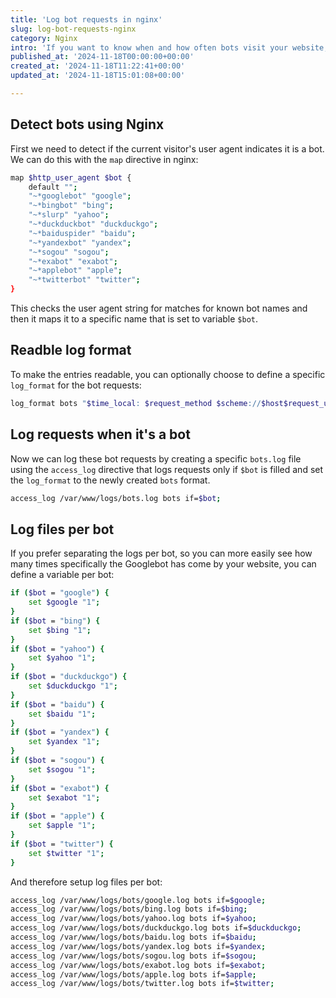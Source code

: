 ```yaml
---
title: 'Log bot requests in nginx'
slug: log-bot-requests-nginx
category: Nginx
intro: 'If you want to know when and how often bots visit your website, you can easily track this using the following configuration in Nginx.'
published_at: '2024-11-18T00:00:00+00:00'
created_at: '2024-11-18T11:22:41+00:00'
updated_at: '2024-11-18T15:01:08+00:00'

---
```

## Detect bots using Nginx

First we need to detect if the current visitor's user agent indicates it is a bot. We can do this with the `map` directive in nginx:

```bash
map $http_user_agent $bot {
    default "";
    "~*googlebot" "google";
    "~*bingbot" "bing";
    "~*slurp" "yahoo";
    "~*duckduckbot" "duckduckgo";
    "~*baiduspider" "baidu";
    "~*yandexbot" "yandex";
    "~*sogou" "sogou";
    "~*exabot" "exabot";
    "~*applebot" "apple";
    "~*twitterbot" "twitter";
}
```

This checks the user agent string for matches for known bot names and then it maps it to a specific name that is set to variable `$bot`.

## Readble log format

To make the entries readable, you can optionally choose to define a specific `log_format` for the bot requests:

```bash
log_format bots "$time_local: $request_method $scheme://$host$request_uri [$status] $bytes_sent @ $request_time ($http_referer)";
```

## Log requests when it's a bot

Now we can log these bot requests by creating a specific `bots.log` file using the `access_log` directive that logs requests only if `$bot` is filled and set the `log_format` to the newly created `bots` format.

```bash
access_log /var/www/logs/bots.log bots if=$bot;
```

## Log files per bot

If you prefer separating the logs per bot, so you can more easily see how many times specifically the Googlebot has come by your website, you can define a variable per bot:

```bash
if ($bot = "google") {
    set $google "1";
}
if ($bot = "bing") {
    set $bing "1";
}
if ($bot = "yahoo") {
    set $yahoo "1";
}
if ($bot = "duckduckgo") {
    set $duckduckgo "1";
}
if ($bot = "baidu") {
    set $baidu "1";
}
if ($bot = "yandex") {
    set $yandex "1";
}
if ($bot = "sogou") {
    set $sogou "1";
}
if ($bot = "exabot") {
    set $exabot "1";
}
if ($bot = "apple") {
    set $apple "1";
}
if ($bot = "twitter") {
    set $twitter "1";
}
```

And therefore setup log files per bot:

```bash
access_log /var/www/logs/bots/google.log bots if=$google;
access_log /var/www/logs/bots/bing.log bots if=$bing;
access_log /var/www/logs/bots/yahoo.log bots if=$yahoo;
access_log /var/www/logs/bots/duckduckgo.log bots if=$duckduckgo;
access_log /var/www/logs/bots/baidu.log bots if=$baidu;
access_log /var/www/logs/bots/yandex.log bots if=$yandex;
access_log /var/www/logs/bots/sogou.log bots if=$sogou;
access_log /var/www/logs/bots/exabot.log bots if=$exabot;
access_log /var/www/logs/bots/apple.log bots if=$apple;
access_log /var/www/logs/bots/twitter.log bots if=$twitter;
```